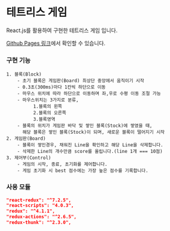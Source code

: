 # 테트리스 게임

React.js를 활용하여 구현한 테트리스 게임 입니다.

[Github Pages 링크](https://yallu201.github.io/tetris/)에서 확인할 수 있습니다.

### 구현 기능

```
1. 블록(Block)
    - 초기 블록은 게임판(Board) 최상단 중앙에서 움직이기 시작
    - 0.3초(300ms)마다 1칸씩 하단으로 이동
    - 마우스 위치에 따라 하단으로 이동하며 좌,우로 수평 이동 조절 가능
    - 마우스위치는 3가지로 분류,
          1.블록의 왼쪽
          2.블록의 오른쪽
          3.블록영역
    - 블록의 위치가 게임판 바닥 및 쌓인 블록(Stock)에 쌓였을 때,
      해당 블록은 쌓인 블록(Stock)이 되며, 새로운 블록이 떨어지기 시작
2. 게임판(Board)
    - 블록이 쌓인경우, 채워진 Line을 확인하고 해당 Line을 삭제합니다.
    - 삭제한 Line의 개수만큼 score를 올립니다.(line 1개 === 10점)
3. 제어부(Control)
    - 게임의 시작, 종료, 초기화를 제어합니다.
    - 게임 초기화 시 best 점수에는 가장 높은 점수를 기록합니다.
```

### 사용 모듈

```json
"react-redux": "^7.2.5",
"react-scripts": "4.0.3",
"redux": "^4.1.1",
"redux-actions": "^2.6.5",
"redux-thunk": "^2.3.0",
```
